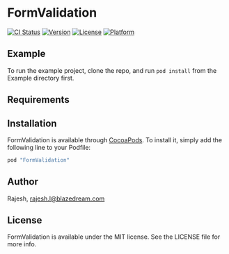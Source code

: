 # FormValidation

[![CI Status](http://img.shields.io/travis/Rajesh/FormValidation.svg?style=flat)](https://travis-ci.org/Rajesh/FormValidation)
[![Version](https://img.shields.io/cocoapods/v/FormValidation.svg?style=flat)](http://cocoapods.org/pods/FormValidation)
[![License](https://img.shields.io/cocoapods/l/FormValidation.svg?style=flat)](http://cocoapods.org/pods/FormValidation)
[![Platform](https://img.shields.io/cocoapods/p/FormValidation.svg?style=flat)](http://cocoapods.org/pods/FormValidation)

## Example

To run the example project, clone the repo, and run `pod install` from the Example directory first.

## Requirements

## Installation

FormValidation is available through [CocoaPods](http://cocoapods.org). To install
it, simply add the following line to your Podfile:

```ruby
pod "FormValidation"
```

## Author

Rajesh, rajesh.l@blazedream.com

## License

FormValidation is available under the MIT license. See the LICENSE file for more info.
